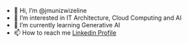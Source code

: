 - 👋 Hi, I’m @jmunizwizeline
- 👀 I’m interested in IT Architecture, Cloud Computing and AI
- 🌱 I’m currently learning Generative AI
- 📫 How to reach me [Linkedin Profile](https://www.linkedin.com/in/jorgemunizmoran/)
